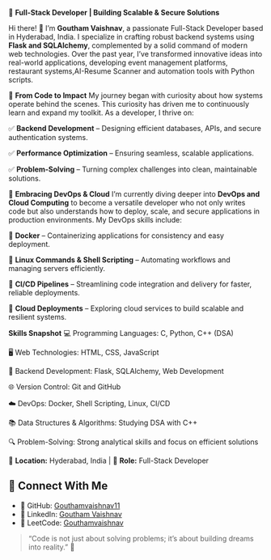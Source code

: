 🚀 **Full-Stack Developer | Building Scalable & Secure Solutions**

Hi there! 👋 I’m **Goutham Vaishnav**, a passionate Full-Stack Developer based in Hyderabad, India. I specialize in crafting robust backend systems using **Flask and SQLAlchemy**, complemented by a solid command of modern web technologies. Over the past year, I’ve transformed innovative ideas into real-world applications, developing event management platforms, restaurant systems,AI-Resume Scanner and automation tools with Python scripts.

🔹 **From Code to Impact**
My journey began with curiosity about how systems operate behind the scenes. This curiosity has driven me to continuously learn and expand my toolkit. As a developer, I thrive on:

✅ **Backend Development** – Designing efficient databases, APIs, and secure authentication systems.

✅ **Performance Optimization** – Ensuring seamless, scalable applications.

✅ **Problem-Solving** – Turning complex challenges into clean, maintainable solutions.

🔹 **Embracing DevOps & Cloud**
I’m currently diving deeper into **DevOps and Cloud Computing** to become a versatile developer who not only writes code but also understands how to deploy, scale, and secure applications in production environments. My DevOps skills include:

🔧 **Docker** – Containerizing applications for consistency and easy deployment.

🔧 **Linux Commands & Shell Scripting** – Automating workflows and managing servers efficiently.

🔧 **CI/CD Pipelines** – Streamlining code integration and delivery for faster, reliable deployments.

🔧 **Cloud Deployments** – Exploring cloud services to build scalable and resilient systems.

**Skills Snapshot**
💻 Programming Languages: C, Python, C++ (DSA)

🖥️ Web Technologies: HTML, CSS, JavaScript

🔧 Backend Development: Flask, SQLAlchemy, Web Development

🌐 Version Control: Git and GitHub

☁️ DevOps: Docker, Shell Scripting, Linux, CI/CD

📚 Data Structures & Algorithms: Studying DSA with C++

🔍 Problem-Solving: Strong analytical skills and focus on efficient solutions


📍 **Location:** Hyderabad, India | 💼 **Role:** Full-Stack Developer

## 🔗 Connect With Me

- 🔹 GitHub: [Gouthamvaishnav11](https://github.com/Gouthamvaishnav11/)
- 🔹 LinkedIn: [Goutham Vaishnav](https://www.linkedin.com/in/goutham-vaishnav/)
- 🔹 LeetCode: [Gouthamvaishnav](https://leetcode.com/u/Gouthamvaishnav/)


> “Code is not just about solving problems; it’s about building dreams into reality.” 🌟



